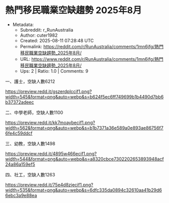 # 熱門移民職業空缺趨勢 2025年8月

- Metadata:
  - Subreddit: r_RunAustralia
  - Author: cuter1982
  - Created: 2025-08-11 07:28:48 UTC
  - Permalink: https://reddit.com/r/RunAustralia/comments/1mn6jfg/熱門移民職業空缺趨勢_2025年8月/
  - URL: https://www.reddit.com/r/RunAustralia/comments/1mn6jfg/熱門移民職業空缺趨勢_2025年8月/
  - Ups: 2 | Ratio: 1.0 | Comments: 9


一、護士，空缺人數6212

<https://preview.redd.it/gszerdplccif1.png?width=545&format=png&auto=webp&s=b624f5ec6ff749699b1b4490d7bb6b37372adeec>

二、中學老師，空缺人數1100

<https://preview.redd.it/kk7moaybecif1.png?width=562&format=png&auto=webp&s=b1b7371a36e589a0e893ae86756f76fe4c59ddcf>

三、幼教，空缺人數1498

<https://preview.redd.it/4895w466ecif1.png?width=544&format=png&auto=webp&s=a8320cbce7302202653893948acf24a86a159ef5>

四、社工，空缺人數1263

<https://preview.redd.it/75e4d8zjecif1.png?width=535&format=png&auto=webp&s=6dfc335da0894c32610aa41b29d66ebc3a9e88ea>

